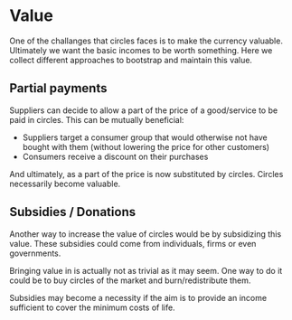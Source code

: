 # Value
One of the challanges that circles faces is to make the currency valuable. Ultimately we want the basic incomes to be worth something. Here we collect different approaches to bootstrap and maintain this value.

## Partial payments
Suppliers can decide to allow a part of the price of a good/service to be paid in circles. This can be mutually beneficial:
* Suppliers target a consumer group that would otherwise not have bought with them (without lowering the price for other customers)
* Consumers receive a discount on their purchases

And ultimately, as a part of the price is now substituted by circles. Circles necessarily become valuable.

## Subsidies / Donations
Another way to increase the value of circles would be by subsidizing this value. These subsidies could come from individuals, firms or even governments.

Bringing value in is actually not as trivial as it may seem. One way to do it could be to buy circles of the market and burn/redistribute them.

Subsidies may become a necessity if the aim is to provide an income sufficient to cover the minimum costs of life.
